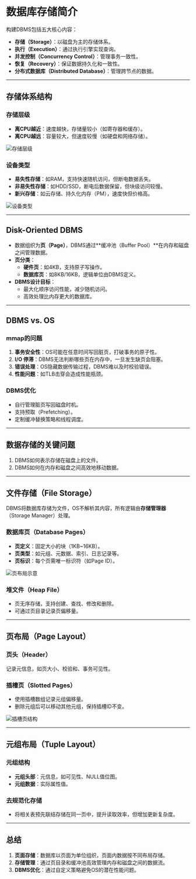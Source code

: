 # 数据库存储简介

构建DBMS包括五大核心内容：
- **存储（Storage）**：以磁盘为主的存储体系。
- **执行（Execution）**：通过执行引擎实现查询。
- **并发控制（Concurrency Control）**：管理事务一致性。
- **恢复（Recovery）**：保证数据持久化和一致性。
- **分布式数据库（Distributed Database）**：管理跨节点的数据。

---

## 存储体系结构

### 存储层级
- **离CPU越近**：速度越快，存储量较小（如寄存器和缓存）。
- **离CPU越远**：容量较大，但速度较慢（如硬盘和网络存储）。

![存储层级](https://pic4.zhimg.com/80/v2-0301f75d75cf513eed24955f24e77084.png)

### 设备类型
- **易失性存储**：如RAM，支持快速随机访问，但断电数据丢失。
- **非易失性存储**：如HDD/SSD，断电后数据保留，但块级访问较慢。
- **新兴存储**：如云存储、持久化内存（PM），速度快但价格高。

![设备类型](https://pic4.zhimg.com/80/v2-1011d0071452eccfdb4aed59c8bf843a.png)

---

## Disk-Oriented DBMS

- 数据组织为**页（Page）**，DBMS通过**缓冲池（Buffer Pool）**在内存和磁盘之间管理数据。
- **页分类**：
    - **硬件页**：如4KB，支持原子写操作。
    - **数据库页**：如8KB/16KB，逻辑单位由DBMS定义。
- **DBMS设计目标**：
    - 最大化顺序访问性能，减少随机访问。
    - 高效处理比内存更大的数据库。

---

## DBMS vs. OS

### mmap的问题
1. **事务安全性**：OS可能在任意时间写回脏页，打破事务的原子性。
2. **I/O 停滞**：DBMS无法判断哪些页在内存中，一旦发生缺页会阻塞。
3. **错误处理**：OS隐藏数据传输过程，DBMS难以及时校验错误。
4. **性能问题**：如TLB击穿会造成性能瓶颈。

### DBMS优化
- 自行管理脏页写回磁盘时机。
- 支持预取（Prefetching）。
- 定制缓冲替换策略和线程调度。

---

## 数据存储的关键问题

1. DBMS如何表示存储在磁盘上的文件。
2. DBMS如何在内存和磁盘之间高效地移动数据。

---

## 文件存储（File Storage）

DBMS将数据库存储为文件，OS不解析其内容，所有逻辑由**存储管理器**（Storage Manager）处理。

### 数据库页（Database Pages）
- **页定义**：固定大小的块（1KB~16KB）。
- **页类型**：如元组、元数据、索引、日志记录等。
- **页标识**：每个页需唯一标识符（如Page ID）。

![页布局示意](https://pic4.zhimg.com/80/v2-c191f102369c02b5cb03f7fb877c16ae.png)

### 堆文件（Heap File）
- 页无序存储，支持创建、查找、修改和删除。
- 可通过页目录记录页偏移量。

---

## 页布局（Page Layout）

### 页头（Header）
记录元信息，如页大小、校验和、事务可见性。

### 插槽页（Slotted Pages）
- 使用插槽数组记录元组偏移量。
- 删除元组后可以移动其他元组，保持插槽ID不变。

![插槽页结构](https://pic4.zhimg.com/80/v2-9439586a4f308e80db598af868e3a3eb.png)

---

## 元组布局（Tuple Layout）

### 元组结构
- **元组头部**：元信息，如可见性、NULL值位图。
- **元组数据**：实际属性值。

### 去规范化存储
- 将相关表预先联结存储在同一页中，提升读取效率，但增加更新复杂度。

---

## 总结

1. **页面存储**：数据库以页面为单位组织，页面内数据按不同布局存储。
2. **存储管理**：通过页目录和缓冲池高效管理内存和磁盘之间的数据流。
3. **DBMS优化**：通过自定义策略避免OS的潜在性能问题。

